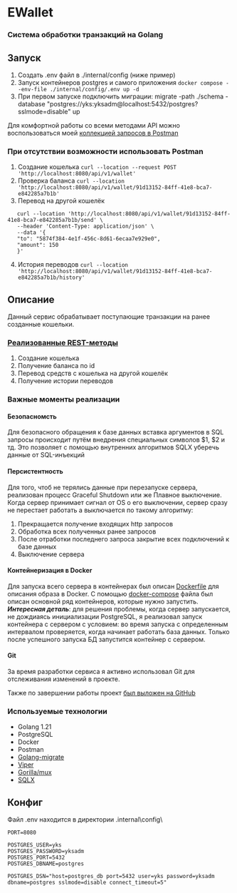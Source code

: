 # EWallet
### Система обработки транзакций на Golang

## Запуск

1. Создать .env файл в ./internal/config (ниже пример)
2. Запуск контейнеров postgres и самого приложения `docker compose --env-file ./internal/config/.env up -d`
3. При первом запуске подключить миграции: migrate -path ./schema -database "postgres://yks:yksadm@localhost:5432/postgres?sslmode=disable" up

Для комфортной работы со всеми методами API можно воспользоваться моей [коллекцией запросов в Postman](https://www.postman.com/joint-operations-operator-99149269/workspace/golang-public/collection/28284200-d02a751f-feae-4943-b20f-ddc03ce7ddbf?action=share&creator=28284200) 

### При отсутствии возможности использовать Postman

1. Создание кошелька `curl --location --request POST 'http://localhost:8080/api/v1/wallet'`
2. Проверка баланса `curl --location 'http://localhost:8080/api/v1/wallet/91d13152-84ff-41e8-bca7-e842285a7b1b'`
3. Перевод на другой кошелёк
```
   curl --location 'http://localhost:8080/api/v1/wallet/91d13152-84ff-41e8-bca7-e842285a7b1b/send' \
   --header 'Content-Type: application/json' \
   --data '{
   "to": "5874f384-4e1f-456c-8d61-6ecaa7e929e0",
   "amount": 150
   }'
 ```
4. История переводов `curl --location 'http://localhost:8080/api/v1/wallet/91d13152-84ff-41e8-bca7-e842285a7b1b/history'`

## Описание 
Данный сервис обрабатывает поступающие транзакции на ранее созданные кошельки.

### [Реализованные REST-методы](./api/swagger.yaml)
1. Создание кошелька
2. Получение баланса по id
3. Перевод средств с кошелька на другой кошелёк
4. Получение истории переводов

### Важные моменты реализации
#### Безопасномсть
Для безопасного обращения к базе данных вставка аргументов в SQL запросы происходит путём внедрения специальных символов $1, $2 и тд.
Это позволяет с помощью внутренних алгоритмов SQLX уберечь данные от SQL-инъекций

#### Персистентность
Для того, чтоб не терялись данные при перезапуске сервера, реализован процесс Graceful Shutdown или же Плавное выключение.
Когда сервер принимает сигнал от OS о его выключении, сервер сразу не перестает работать а выключается по такому алгоритму:
1. Прекращается получение входящих http запросов
2. Обработка всех полученных ранее запросов
3. После отработки последнего запроса закрытие всех подключений к базе данных
4. Выключение сервера

#### Контейнеризация в Docker
Для запуска всего сервера в контейнерах был описан [Dockerfile](Dockerfile) для описания образа в Docker. 
С помощью [docker-compose](docker-compose.yml) файла был описан основной ряд контейнеров, которые нужно запустить. <br>
_**Интересная деталь**_: для решения проблемы, когда сервер запускается, не дождиаясь инициализации PostgreSQL, 
я реализовал запуск контейнера с сервером с условием: во время запуска с определенным интервалом проверяется, когда начинает работать база данных. 
Только после успешного запуска БД запустится контейнер с сервером.

#### Git
За время разработки сервиса я активно использовал Git для отслеживания изменений в проекте. 

Также по завершении работы проект [был выложен на GitHub](https://github.com/ykkssyaa/EWallet)

### Используемые технологии
- Golang 1.21
- PostgreSQL
- Docker
- Postman
- [Golang-migrate](https://github.com/golang-migrate/migrate)
- [Viper](https://github.com/spf13/viper)
- [Gorilla/mux](https://github.com/gorilla/mux)
- [SQLX](https://github.com/jmoiron/sqlx)

## Конфиг
Файл .env находится в директории .internal\config\
```
PORT=8080

POSTGRES_USER=yks
POSTGRES_PASSWORD=yksadm
POSTGRES_PORT=5432
POSTGRES_DBNAME=postgres

POSTGRES_DSN="host=postgres_db port=5432 user=yks password=yksadm dbname=postgres sslmode=disable connect_timeout=5"
```


